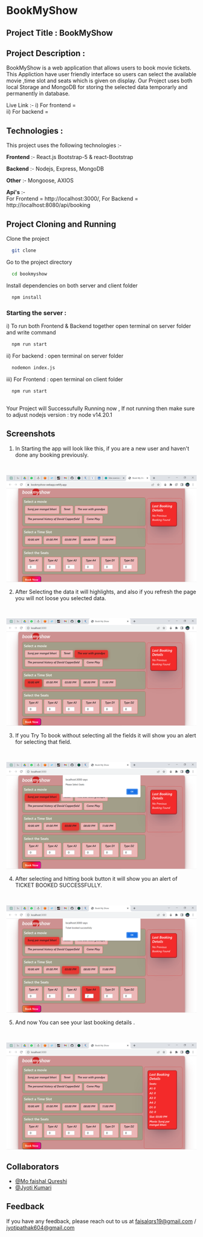 ﻿# BookMyShow 

## Project Title :  BookMyShow

## Project Description :
BookMyShow is a web application that allows users to book movie tickets.
            This Appliction have user friendly interface so users can select the available movie ,time slot and seats which is given on display.
            Our Project uses both local Storage and MongoDB for storing the selected data temporarly and permanently in database.

Live Link :-
i) For frontend =   
ii) For backend =  

## Technologies :
This project uses the following technologies :-

**Frontend** :- 
           React.js
           Bootstrap-5 & react-Bootstrap

**Backend** :-
            Nodejs,
            Express,
            MongoDB

**Other**   :-   Mongoose,
            AXIOS 
           

**Api's**   :-  
            For Frontend = http://localhost:3000/, 
            For Backend =  http://localhost:8080/api/booking 

              
## Project Cloning and Running

Clone the project

```bash
  git clone 
```

Go to the project directory

```bash
  cd bookmyshow
```

Install dependencies on both server and client folder

```bash
  npm install
```

### Starting the server :  
i) To run both Frontend & Backend together open terminal on server folder and write command
```bash
  npm run start
```

ii) For backend  : open terminal on server folder 
```bash
  nodemon index.js 
```
iii) For Frontend  : open terminal on client folder 
```bash
  npm run start
```





##  

Your Project will Successufully Running now ,
        If not running then make sure to adjust nodejs version : try node v14.20.1    



## Screenshots

1. In Starting the app will look like this,
if you are a new user and haven't done any booking previously.  
<br>

![Alt Screenshot](/ScreenShots/0.png)

2. After Selecting the data it will highlights, and also if you refresh the page you will not loose you selected data.
<br> 

![Alt Screenshot](/ScreenShots/1.png)

3.  If you Try To book without selecting all the fields it will show you an alert for selecting that field.
<br> 

![Alt Screenshot](/ScreenShots/2.png )

4.  After selecting and hitting book button it will show you an alert of TICKET BOOKED SUCCESSFULLY.
<br> 

![Alt Screenshot](/screenshots/3.png )

5.  And now You can see your last booking details .
<br> 

![Alt Screenshot](/ScreenShots/4.png)

## Collaborators 

- [@Mo faishal Qureshi](https://github.com/faizqrs)
- [@Jyoti Kumari](https://github.com/jyotiPatthak)



## Feedback

If you have any feedback, please reach out to us at
faisalqrs19@gmail.com / jyotipathak604@gmail.com



